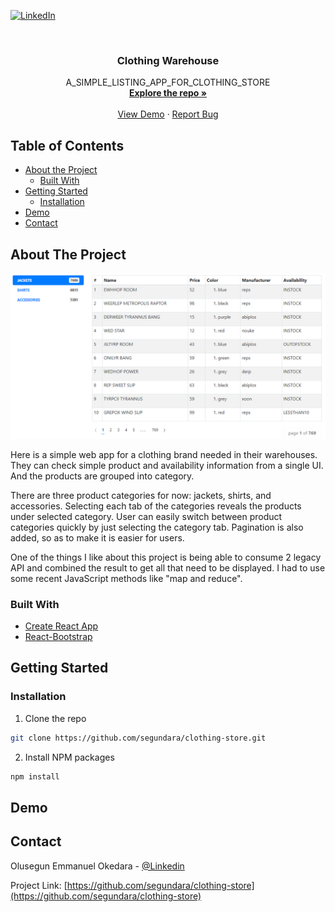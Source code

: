 
[![LinkedIn][linkedin-shield]][linkedin-url]



<!-- PROJECT INFO -->
<br />
<p align="center">

  <h3 align="center">Clothing Warehouse</h3>

  <p align="center">
    A_SIMPLE_LISTING_APP_FOR_CLOTHING_STORE
    <br />
    <a href="https://github.com/segundara/clothing-store"><strong>Explore the repo »</strong></a>
    <br />
    <br />
    <a href="https://clothing-warehouse.herokuapp.com/">View Demo</a>
    ·
    <a href="https://github.com/segundara/clothing-store/issues">Report Bug</a>
  </p>
</p>



<!-- TABLE OF CONTENTS -->
## Table of Contents

* [About the Project](#about-the-project)
  * [Built With](#built-with)
* [Getting Started](#getting-started)
  * [Installation](#installation)
* [Demo](#demo)
* [Contact](#contact)



<!-- ABOUT THE PROJECT -->
## About The Project

[![Product Name Screen Shot][product-screenshot]](https://clothing-warehouse.herokuapp.com/)

Here is a simple web app for a clothing brand needed in their warehouses. They can check simple product and availability information from a single UI. And the products are grouped into category. 

There are three product categories for now: jackets, shirts, and accessories. Selecting each tab of the categories reveals the products under selected category. User can easily switch between product categories quickly by just selecting the category tab. Pagination is also added, so as to make it is easier for users. 

One of the things I like about this project is being able to consume 2 legacy API and combined the result to get all that need to be displayed. I had to use some recent JavaScript methods like  "map and reduce".



### Built With

* [Create React App](https://github.com/facebook/create-react-app)
* [React-Bootstrap](https://react-bootstrap.github.io/)



<!-- GETTING STARTED -->
## Getting Started

### Installation

1. Clone the repo
```sh
git clone https://github.com/segundara/clothing-store.git
```
2. Install NPM packages
```sh
npm install
```

<!-- DEMO -->
## Demo


<!-- CONTACT -->
## Contact

Olusegun Emmanuel Okedara - [@Linkedin](https://www.linkedin.com/in/olusegunemmanuelokedara/)

Project Link: [https://github.com/segundara/clothing-store](https://github.com/segundara/clothing-store)





<!-- MARKDOWN LINKS & IMAGES -->
[linkedin-shield]: https://img.shields.io/badge/-LinkedIn-black.svg?style=flat-square&logo=linkedin&colorB=555
[linkedin-url]: https://www.linkedin.com/in/olusegunemmanuelokedara/
[product-screenshot]: https://github.com/segundara/clothing-store/blob/main/public/screenshot.PNG
